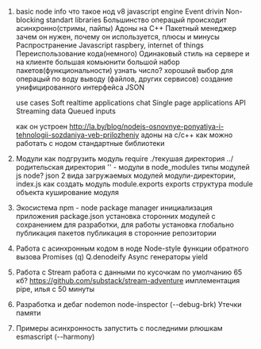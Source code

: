 1. basic node info
    что такое нод
        v8 javascript engine
        Event drivin
        Non-blocking standart libraries
        Большинство операцый происходит асинхронно(стримы, пайпы)
        Адоны на С++
        Пакетный менеджер
    зачем он нужен, почему он используется, плюсы и минусы
        Распространение Javascript
        raspbery, internet of things
        Переиспользование кода(немного)
        Одинаковый стиль на сервере и на клиенте
        большая комьюнити
        большой набор пакетов(функциональности) узнать число?
        хорошый выбор для операцый по воду выводу (файлов, других сервисов)
        создание унифицированного интерфейса JSON

    use cases
        Soft realtime applications
            chat
        Single page applications
        API
        Streaming data
        Queued inputs

    как он устроен
        http://la.by/blog/nodejs-osnovnye-ponyatiya-i-tehnologii-sozdaniya-veb-prilozheniy
    адоны на с/с++
    как можно работать с нодом
    стандартные библиотеки



2. Модули
    как подгрузить модуль
        require
        ./текушая директория
        ../ родительская директория
        '' - модули в node_modules
    типы модулей
        js
        node?
        json
    2 вида загружаемых модулей
    модули-директории, index.js
    как создать модуль
        module.exports
        exports
    структура module объекта
    куширование модуля

3. Экосистема
    npm - node package manager
    инициализация приложения
    package.json
    установка сторонних модулей
        с сохранением для разработки, для работы
        установка глобально
    публикация пакетов
    публикация в сторонние репозитории

4. Работа с асинхронным кодом в ноде
    Node-style функции обратного вызова
    Promises (q) Q.denodeify
    Async
    генераторы yield

5. Работа с Stream
    работа с данными по кусочкам
    по умолчанию 65 кб?
    https://github.com/substack/stream-adventure
    имплементация pipe, илья с 50 минуты


6. Разработка и дебаг
    nodemon
    node-inspector (--debug-brk)
    Утечки памяти

7. Примеры
    асинхронность
    запустить с последними рлюшкам esmascript (--harmony)